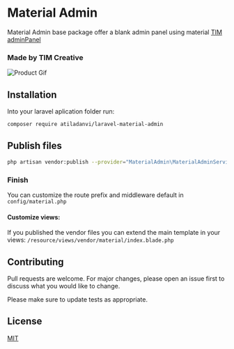 # Material Admin

Material Admin base package offer a blank admin panel using material [TIM adminPanel](https://demos.creative-tim.com/material-dashboard/examples/dashboard.html)

### Made by TIM Creative
![Product Gif](https://raw.githubusercontent.com/creativetimofficial/public-assets/master/material-dashboard-html/material-dashboard-free.gif)

## Installation

Into your laravel aplication folder run:

```bash
composer require atiladanvi/laravel-material-admin
```

## Publish files

```bash
php artisan vendor:publish --provider="MaterialAdmin\MaterialAdminServiceProvider"
```

### Finish
You can customize the route prefix and middleware default in `config/material.php
`
#### Customize views:
If you published the vendor files you can extend the main template in your views:
`/resource/views/vendor/material/index.blade.php`
## Contributing
Pull requests are welcome. For major changes, please open an issue first to discuss what you would like to change.

Please make sure to update tests as appropriate.

## License
[MIT](https://choosealicense.com/licenses/mit/)
